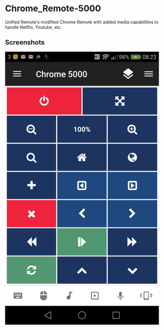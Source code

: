 # Chrome_Remote-5000
Unified Remote's modified Chrome Remote with added media capabilities to handle Netflix, Youtube, etc.

## Screenshots
<img src="screen.png" />
